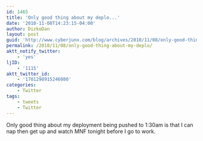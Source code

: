```yaml
---
id: 1465
title: 'Only good thing about my deplo...'
date: '2010-11-08T14:23:15-04:00'
author: DizkoDan
layout: post
guid: 'http://www.cyberjunx.com/blog/archives/2010/11/08/only-good-thing-about-my-deplo/'
permalink: /2010/11/08/only-good-thing-about-my-deplo/
aktt_notify_twitter:
    - 'yes'
ljID:
    - '1115'
aktt_twitter_id:
    - '1701298915246080'
categories:
    - Twitter
tags:
    - tweets
    - Twitter
---
```


Only good thing about my deployment being pushed to 1:30am is that I can nap then get up and watch MNF tonight before I go to work.